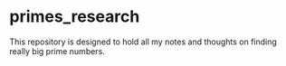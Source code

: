 # primes_research
This repository is designed to hold all my notes and thoughts on finding really big prime numbers.
